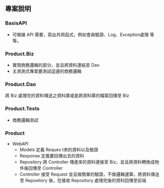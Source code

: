 ## 專案說明
### BasisAPI
* 可根據 API 需要，寫出共用函式，例如會員驗證、Log、Exception處理 等等。

### Product.Biz
* 實現商務邏輯的部分，並且將資料連結至 Dao
* 主測測式專案要測試這邊的商務邏輯

### Product.Dao
將 Biz 處理完的資料傳送之資料庫或是將資料庫的檔案回傳至 Biz

### Product.Tests
* 商務邏輯測試

### Product
* WebAPI  
  * Models 定義 Reques t來的資料以及驗證
  * Response 定義要回傳出去的資料
  * Repository 將 Controller 傳進來的資料連接至 Biz，並且將資料轉換成物件後回傳至 Controller
  * Controller  接受 Request 並且做簡單的驗證，不做邏輯運算，將資料傳送至 Repoeitory 後，在接收 Repository 處理完後的資料回傳至前端
